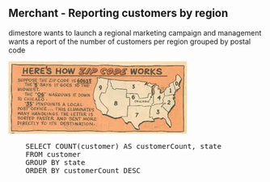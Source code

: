 ## Merchant - Reporting customers by region

dimestore wants to launch a regional marketing campaign and management
wants a report of the number of customers per region grouped by postal
code
 
![ScreenShot](./images/howzipworks.png)

<pre id="example">
	SELECT COUNT(customer) AS customerCount, state
	FROM customer 
	GROUP BY state
	ORDER BY customerCount DESC
</pre>
